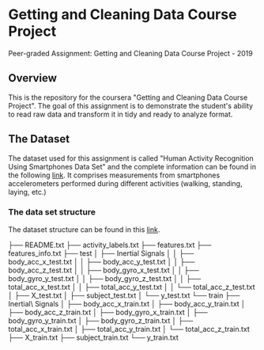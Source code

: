 # Getting and Cleaning Data Course Project

Peer-graded Assignment: Getting and Cleaning Data Course Project - 2019

## Overview

This is the repository for the coursera "Getting and Cleaning Data Course Project". The goal of this assignment is to demonstrate the student's ability to read raw data and transform it in tidy and ready to analyze format.

## The Dataset

The dataset used for this assignment is called "Human Activity Recognition Using Smartphones Data Set" and the complete information can be found in the following [link](http://archive.ics.uci.edu/ml/datasets/Human+Activity+Recognition+Using+Smartphones). It comprises measurements from smartphones accelerometers performed during different activities (walking, standing, laying, etc.)

### The data set structure

The dataset structure can be found in this [link](https://d396qusza40orc.cloudfront.net/getdata%2Fprojectfiles%2FUCI%20HAR%20Dataset.zip). 

├── README.txt
├── activity_labels.txt
├── features.txt
├── features_info.txt
├── test
│   ├── Inertial Signals
│   │   ├── body_acc_x_test.txt
│   │   ├── body_acc_y_test.txt
│   │   ├── body_acc_z_test.txt
│   │   ├── body_gyro_x_test.txt
│   │   ├── body_gyro_y_test.txt
│   │   ├── body_gyro_z_test.txt
│   │   ├── total_acc_x_test.txt
│   │   ├── total_acc_y_test.txt
│   │   └── total_acc_z_test.txt
│   ├── X_test.txt
│   ├── subject_test.txt
│   └── y_test.txt
└── train
    ├── Inertial\ Signals
    │   ├── body_acc_x_train.txt
    │   ├── body_acc_y_train.txt
    │   ├── body_acc_z_train.txt
    │   ├── body_gyro_x_train.txt
    │   ├── body_gyro_y_train.txt
    │   ├── body_gyro_z_train.txt
    │   ├── total_acc_x_train.txt
    │   ├── total_acc_y_train.txt
    │   └── total_acc_z_train.txt
    ├── X_train.txt
    ├── subject_train.txt
    └── y_train.txt



